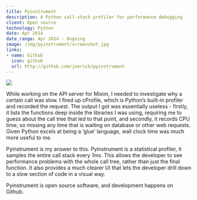 ```yaml
---
title: Pyinstrument
description: A Python call-stack profiler for performance debugging
client: Open source
technology: Python
date: Apr 2014
date_range: Apr 2014 - Ongoing
image: /img/pyinstrument/screenshot.jpg
links:
- name: Github
  icon: github
  url: http://github.com/joerick/pyinstrument
---
```


![]({{page.image}})

While working on the API server for Mixim, I needed to investigate why a certain call was slow. I fired up cProfile, which is Python’s built-in profiler and recorded the request. The output I got was essentially useless - firstly, it lists the functions deep inside the libraries I was using, requiring me to guess about the call tree that led to that point, and secondly, it records CPU time, so missing any time that is waiting on database or other web requests. Given Python excels at being a ‘glue’ language, wall clock time was much more useful to me.

Pyinstrument is my answer to this. Pyinstrument is a statistical profiler, it samples the entire call stack every 1ms. This allows the developer to see performance problems with the whole call tree, rather than just the final function. It also provides a much clearer UI that lets the developer drill down to a slow section of code in a visual way.

Pyinstrument is open source software, and development happens on Github.
